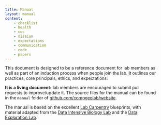 ```yaml
---
title: Manual
layout: manual
content:
    - checklist
    - health
    - coc
    - mission
    - expectations
    - communication
    - code
    - papers
---
```


This document is designed to be a reference document for lab members as well as part of
an induction process when people join the lab. It outlines our practices, core
principals, ethics, and expectations.

**It is a living document:** lab members are encouraged to submit pull requests to
improve/update it.
The source files for the manual can be found in the `manual` folder of
[github.com/compgeolab/website](https://github.com/compgeolab/website).

The manual is based on the excellent [Lab Carpentry](http://labcarpentry.org/)
blueprints, with material adapted from the
[Data Intensive Biology Lab](http://ivory.idyll.org/lab/)
and the [Data Exploration Lab](https://data-exp-lab.github.io/).

